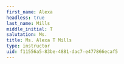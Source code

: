 ```yaml
---
first_name: Alexa
headless: true
last_name: Mills
middle_initial: T
salutation: Ms.
title: Ms. Alexa T Mills
type: instructor
uid: f11556a5-83be-4881-dac7-e477866ecaf5
---
```

